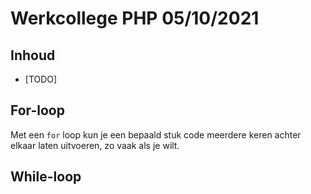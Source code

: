 # Werkcollege PHP 05/10/2021

## Inhoud

- [TODO]

## For-loop

Met een `for` loop kun je een bepaald stuk code meerdere keren achter elkaar laten uitvoeren, zo vaak als je wilt. 

## While-loop
